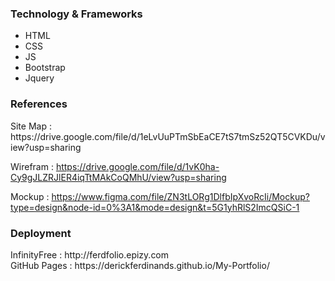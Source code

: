 <h3>Technology & Frameworks</h3>

<ul>
  <li>HTML</li>
  <li>CSS</li>
  <li>JS</li>
  <li>Bootstrap</li>
  <li>Jquery</li>
</ul>
<h3>References</h3>
Site Map : https://drive.google.com/file/d/1eLvUuPTmSbEaCE7tS7tmSz52QT5CVKDu/view?usp=sharing

Wirefram : https://drive.google.com/file/d/1vK0ha-Cy9gJLZRJlER4iqTtMAkCoQMhU/view?usp=sharing

Mockup : https://www.figma.com/file/ZN3tLORg1DlfbIpXvoRcIi/Mockup?type=design&node-id=0%3A1&mode=design&t=5G1yhRlS2ImcQSiC-1

<h3>Deployment</h3>
InfinityFree : http://ferdfolio.epizy.com <br>
GitHub Pages : https://derickferdinands.github.io/My-Portfolio/ <br>
